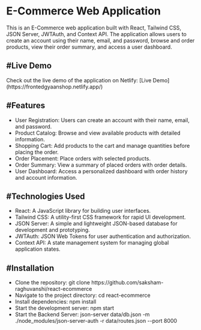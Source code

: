 # E-Commerce Web Application

This is an E-Commerce web application built with React, Tailwind CSS, JSON Server, JWTAuth, and Context API. The application allows users to create an account using their name, email, and password, browse and order products, view their order summary, and access a user dashboard.

<h2>#Live Demo</h2>
Check out the live demo of the application on Netlify: [Live Demo](https://frontedgyaanshop.netlify.app/)

<h2>#Features</h2>
<ul>
<li>User Registration: Users can create an account with their name, email, and password.</li>
<li>Product Catalog: Browse and view available products with detailed information.</li>
<li>Shopping Cart: Add products to the cart and manage quantities before placing the order.</li>
<li>Order Placement: Place orders with selected products.</li>
<li>Order Summary: View a summary of placed orders with order details.</li>
<li>User Dashboard: Access a personalized dashboard with order history and account information.</li>
</ul>

<h2>#Technologies Used</h2>

<ul>
<li>React: A JavaScript library for building user interfaces.</li>
<li>Tailwind CSS: A utility-first CSS framework for rapid UI development.</li>
<li>JSON Server: A simple and lightweight JSON-based database for development and prototyping.</li>
<li>JWTAuth: JSON Web Tokens for user authentication and authorization.</li>
<li>Context API: A state management system for managing global application states.</li>
</ul>

<h2>#Installation</h2>
<ul>
<li>Clone the repository: git clone https://github.com/saksham-raghuvanshi/react-ecommerce</li>
<li>Navigate to the project directory: cd react-ecommerce</li>
<li>Install dependencies: npm install</li>
<li>Start the development server: npm start</li>
<li>Start the Backend Server: json-server data/db.json -m ./node_modules/json-server-auth -r data/routes.json  --port 8000</li>
</ul>
